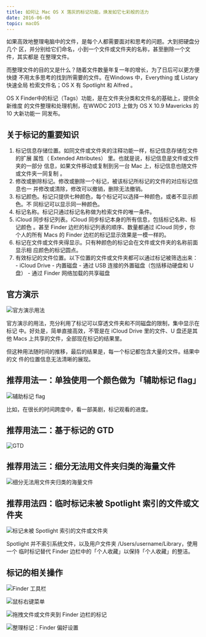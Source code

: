 ```yaml
---
title: 如何让 Mac OS X 落灰的标记功能，焕发如它七彩般的活力
date: 2016-06-06
topic: macOS
---
```


  如果高效地整理电脑中的文件，是每个人都需要面对和思考的问题。大到把硬盘分几个
  区，并分别给它们命名，小到一个文件或文件夹的名称，甚至删除一个文件，其实都是
  在整理文件。

  而整理文件的目的又是什么？随着文件数量年复一年的增长，为了日后可以更方便快捷
  不用太多思考的找到所需要的文件。在Windows 中，Everything 或 Listary 快速全局
  检索文件名；OS X 有 Spotlight 和 Alfred 。

  OS X Finder中的标记（Tags）功能，是在文件夹分类和文件名的基础上，提供全新维度
  的文件整理和处理机制，在WWDC 2013 上做为 OS X 10.9 Mavericks 的 10 大新功能一
  同发布。

## 关于标记的重要知识

  1. 标记信息存储位置。如同文件或文件夹的注释功能一样，标记信息存储在文件的扩展
     属性（ Extended Attributes） 里。也就是说，标记信息是文件或文件夹的一部分
     信息，如果文件移动或复制到另一台 Mac 上，标记信息也随文件或文件夹一同复制
     。
  2. 修改或删除标记。修改或删除一个标记，被该标记所标记的文件的对应标记信息也一
     并修改或清除，修改可以撤销，删除无法撤销。
  3. 标记颜色。标记只提供七种颜色，每个标记可以选择一种颜色，或者不显示颜色。不
     同标记可以显示同一种颜色。
  4. 标记名称。标记只通过标记名称做为检索文件的唯一条件。
  5. iCloud 同步标记列表。iCloud 同步标记本身的所有信息，包括标记名称、标记颜色
     。甚至 Finder 边栏的标记列表的顺序、数量都通过 iCloud 同步，你个人的所有
     Macs 的 Finder 边栏的标记显示效果是一模一样的。
  6. 标记在文件或文件夹得显示。只有种颜色的标记会在文件或文件夹的名称前面显示相
     应颜色的标记圆点。
  7. 有效标记的文件位置。以下位置的文件或文件夹都可以通过标记被筛选出来：
    - iCloud Drive
    - 内置磁盘
    - 通过 USB 连接的外置磁盘（包括移动硬盘和 U 盘）
    - 通过 Finder 网络加载的共享磁盘

## 官方演示

  ![官方演示用法](./official-demo.png)

  官方演示的用法，充分利用了标记可以穿透文件夹和不同磁盘的限制，集中显示在标记
  中。好处是，简单直接高效，不管是在 iCloud Drive 里的文件、U 盘还是其他 Macs
  上共享的文件，全部现在标记的结果里。

  但这种用法随时间的推移，最后的结果是，每一个标记都包含大量的文件。结果中的文
  件的位置信息无法清晰的展现。

## 推荐用法一：单独使用一个颜色做为「辅助标记 flag」

  ![辅助标记 flag](./usage-01.png)

  比如，在很长的时间跨度中，看一部美剧，标记观看的进度。


## 推荐用法二：基于标记的 GTD

  ![GTD](./usage-02.png)

## 推荐用法三：细分无法用文件夹归类的海量文件

  ![细分无法用文件夹归类的海量文件](./usage-03.png)

## 推荐用法四：临时标记未被 Spotlight 索引的文件或文件夹

  ![标记未被 Spotlight 索引的文件或文件夹](./usage-04.png)

  Spotlight 并不索引系统文件，以及用户文件夹 /Users/username/Library，使用一个
  临时标记替代 Finder 边栏中的「个人收藏」以保持「个人收藏」的整洁。

## 标记的相关操作

  ![Finder 工具栏](./operation-01.png)

  ![鼠标右键菜单](./operation-02.png)

  ![拖拽文件或文件夹到 Finder 边栏的标记](./operation-03.png)

  ![整理标记：Finder 偏好设置](./operation-04.png)

